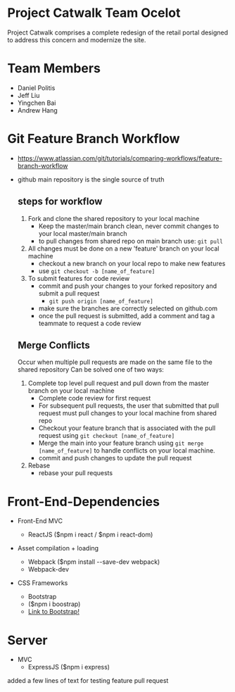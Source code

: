 # Project Catwalk Team Ocelot
 Project Catwalk comprises a complete redesign of the retail portal designed to address this concern and modernize the site.

 # Team Members
 - Daniel Politis
 - Jeff Liu
 - Yingchen Bai
 - Andrew Hang

# Git Feature Branch Workflow

- https://www.atlassian.com/git/tutorials/comparing-workflows/feature-branch-workflow
- github main repository is the single source of truth

   ## steps for workflow
   1. Fork and clone the shared repository to your local machine
      - Keep the master/main branch clean, never commit changes to your local master/main branch
      - to pull changes from shared repo on main branch use: `git pull`
   2. All changes must be done on a new 'feature' branch on your local machine
      - checkout a new branch on your local repo to make new features
      - use `git checkout -b [name_of_feature]`
   3. To submit features for code review
      - commit and push your changes to your forked repository and submit a pull request
         - `git push origin [name_of_feature]`
      - make sure the branches are correctly selected on github.com
      - once the pull request is submitted, add a comment and tag a teammate to request a code review

   ## Merge Conflicts
   Occur when multiple pull requests are made on the same file to the shared repository
   Can be solved one of two ways:
   1. Complete top level pull request and pull down from the master branch on your local machine
      - Complete code review for first request
      - For subsequent pull requests, the user that submitted that pull request must
      pull changes to your local machine from shared repo
      - Checkout your feature branch that is associated with the pull request using `git checkout [name_of_feature]`
      - Merge the main into your feature branch using `git merge [name_of_feature]` to handle conflicts on your local machine.
      - commit and push changes to update the pull request
   2. Rebase
      - rebase your pull requests

 # Front-End-Dependencies

 - Front-End MVC
    - ReactJS ($npm i react / $npm i react-dom)
 - Asset compilation + loading
    - Webpack ($npm install --save-dev webpack)
    - Webpack-dev

 - CSS Frameworks
    - Bootstrap
     - ($npm i boostrap)
     - [Link to Bootstrap!](https://getbootstrap.com/)

 # Server
 - MVC
   - ExpressJS ($npm i express)

added a few lines of text for testing feature pull request
